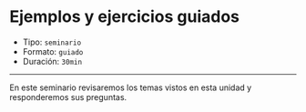 # Ejemplos y ejercicios guiados

* Tipo: `seminario`
* Formato: `guiado`
* Duración: `30min`

***

En este seminario revisaremos los temas vistos en esta unidad y responderemos
sus preguntas.
